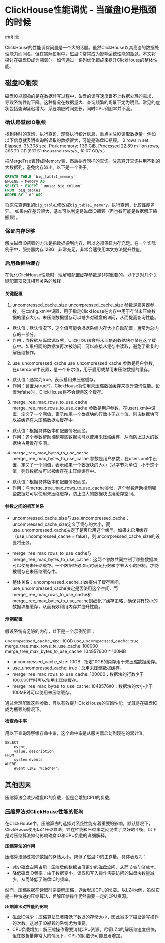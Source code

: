 # ClickHouse性能调优 - 当磁盘IO是瓶颈的时候

##引言

ClickHouse的性能调优问题是一个大的话题。虽然ClickHouse以其高速的数据处理能力而闻名，但在实际使用中，磁盘IO常常成为影响系统性能的瓶颈。本文将探讨在磁盘IO成为瓶颈时，如何通过一系列优化措施来提升ClickHouse的整体性能。

## 磁盘IO瓶颈
磁盘IO瓶颈指的是在数据读写过程中，磁盘的读写速度跟不上数据处理的需求，导致系统性能下降。这种情况在数据量大、查询频繁的场景下尤为明显。常见的症状包括查询延迟增大、系统响应时间变长，同时CPU利用率并不高。

### 确认是磁盘IO瓶颈

找到耗时的查询，执行查询，观察执行统计信息，重点关注IO读取数据量。例如以下信息就表明查询所读取的数据很大，可能是磁盘IO瓶颈。
0 rows in set. Elapsed: 38.308 sec. Peak memory: 1.39 GiB. Processed 22.89 million rows, 385.79 GB (597.51 thousand rows/s., 10.07 GB/s.)

把MergeTree表转成Memory表，然后执行同样的查询。注意避开查询并用不到的大数据列，避免内存溢出。以下是一个例子。

```SQL
CREATE TABLE `big_table1_memory`
ENGINE = Memory AS
SELECT * EXCEPT `unused_big_column`
FROM `big_table1`
ORDER BY `id` ASC
```

将原先查询里的`big_table1`修改成`big_table1_memory`，执行查询，比较性能差异。
如果内存差异很大，基本可以判定是磁盘IO瓶颈（但也有可能是数据解压缩瓶颈）。

### 保证内存足够

解决磁盘IO瓶颈的方法是把数据搬到内存，所以必须保证内存充足。在一个实际例子中，服务器内存128G，非常充足，非常合适使用本文方法提升性能。

### 启用数据块缓存

在优化ClickHouse性能时，理解和配置缓存参数是非常重要的。以下是对几个关键配置项及其相互关系的解释：

#### 关键配置
1. uncompressed_cache_size
uncompressed_cache_size 参数是服务器参数，在config.xml中设置，用于指定ClickHouse在内存中用于存储未压缩数据的缓存大小。未压缩数据缓存可以减少对磁盘的访问，从而提高查询性能。
- 默认值：默认情况下，这个值可能会根据系统内存大小自动配置，通常为总内存的一部分。
- 作用：当数据从磁盘读取后，ClickHouse会将未压缩的数据块存储在这个缓存中。如果相同的数据块再次被访问，可以直接从缓存中读取，避免了重复的解压缩操作。

2. use_uncompressed_cache
use_uncompressed_cache 参数是用户参数，在users.xml中设置，是一个布尔值，用于启用或禁用未压缩数据的缓存。
- 默认值：通常为true，表示启用未压缩缓存。
- 作用：设置为true时，ClickHouse将使用未压缩数据缓存来提升查询性能。设置为false时，ClickHouse将不会使用这个缓存。

3. merge_tree_max_rows_to_use_cache
merge_tree_max_rows_to_use_cache 参数是用户参数，在users.xml中设置，定义了一个阈值，表示如果一个数据块的行数小于这个值，则该数据块可以被缓存在未压缩数据块缓存中。
- 默认值：根据具体版本和配置情况而定。
- 作用：这个参数帮助控制哪些数据块可以使用未压缩缓存，从而防止过大的数据块占用缓存空间。

4. merge_tree_max_bytes_to_use_cache
merge_tree_max_bytes_to_use_cache 参数是用户参数，在users.xml中设置，定义了一个阈值，表示如果一个数据块的大小（以字节为单位）小于这个值，则该数据块可以被缓存在未压缩缓存中。
- 默认值：根据具体版本和配置情况而定。
- 作用：与merge_tree_max_rows_to_use_cache类似，这个参数帮助控制哪些数据块可以使用未压缩缓存，防止过大的数据块占用缓存空间。

#### 参数之间的相互关系

- uncompressed_cache_size与use_uncompressed_cache：uncompressed_cache_size定义了缓存的大小，而use_uncompressed_cache决定了是否启用这个缓存。如果未启用缓存（use_uncompressed_cache = false），则uncompressed_cache_size的设置将无效。

- merge_tree_max_rows_to_use_cache与merge_tree_max_bytes_to_use_cache：这两个参数共同控制了哪些数据块可以使用未压缩缓存。一个数据块必须同时满足行数和字节大小的限制，才能被缓存在未压缩缓存中。

- 整体关系：uncompressed_cache_size提供了缓存空间，use_uncompressed_cache决定是否使用这个空间，而merge_tree_max_rows_to_use_cache和merge_tree_max_bytes_to_use_cache则细化了缓存策略，确保只有较小的数据块被缓存，从而有效利用内存并提升性能。

#### 示例配置
假设系统有足够的内存，以下是一个示例配置：

uncompressed_cache_size: 10GB
use_uncompressed_cache: true
merge_tree_max_rows_to_use_cache: 100000
merge_tree_max_bytes_to_use_cache: 104857600  # 100MB

- uncompressed_cache_size: 10GB：指定10GB的内存用于未压缩数据缓存。
- use_uncompressed_cache: true：启用未压缩数据缓存。
- merge_tree_max_rows_to_use_cache: 100000：数据块的行数少于100,000行时可以使用未压缩缓存。
- merge_tree_max_bytes_to_use_cache: 104857600：数据块的大小小于100MB时可以使用未压缩缓存。

通过合理配置这些参数，可以有效提升ClickHouse的查询性能，尤其是在磁盘IO成为瓶颈的情况下。

#### 检查命中率
用以下查询观察缓存命中率，这个命中率是从服务器启动到现在的累计值。

```
SELECT
    event,
    value, description
FROM
    system.events
WHERE
    event LIKE '%Cache%';
```

## 其他因素

压缩算法会减少磁盘IO的负载，但是会增加CPU的负载。

### 压缩算法对ClickHouse性能的影响

在ClickHouse中，压缩算法的选择对系统性能有着重要的影响。默认情况下，ClickHouse使用LZ4压缩算法，它在性能和压缩率之间提供了良好的平衡。以下是对压缩算法如何影响磁盘IO和CPU负载的详细解释。

**压缩算法的作用**

压缩算法通过减少数据的存储大小，降低了磁盘IO的工作量。具体表现为：
- 减少磁盘空间占用：压缩后的数据占用更少的磁盘空间，从而节省存储成本。
- 降低磁盘IO频率：由于数据变小，读取和写入操作需要访问的磁盘块数量减少，从而降低了磁盘IO的频率。

然而，压缩数据在读取时需要解压缩，这会增加CPU的负载。以LZ4为例，虽然它是一种快速的压缩算法，但解压缩操作仍然需要一定的CPU资源。

**压缩算法对性能的影响**

- 磁盘IO减少：压缩算法显著降低了数据的存储大小，因此减少了磁盘读写操作的次数。这对于IO瓶颈的系统尤为重要。
- CPU负载增加：解压缩操作需要消耗CPU资源。尽管LZ4的解压缩速度很快，但在数据量非常大的情况下，CPU的负载仍可能显著增加。

